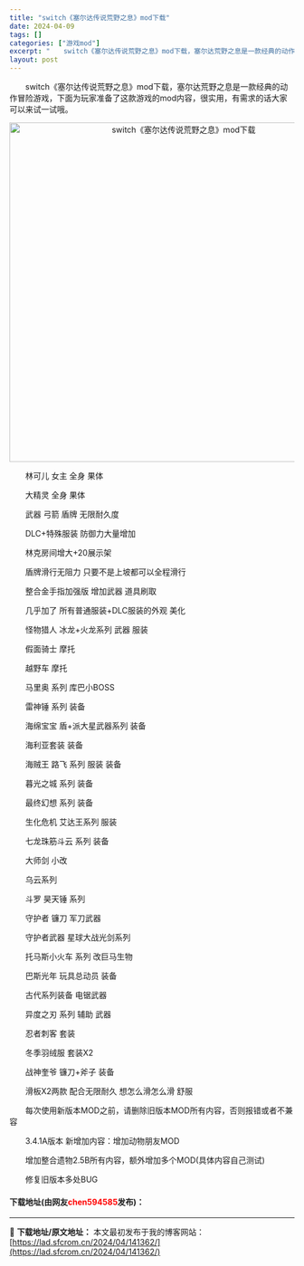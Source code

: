 ```yaml
---
title: "switch《塞尔达传说荒野之息》mod下载"
date: 2024-04-09
tags: []
categories: ["游戏mod"]
excerpt: "　　switch《塞尔达传说荒野之息》mod下载，塞尔达荒野之息是一款经典的动作冒险游戏，下面为玩家准备了这款游戏的mod内容，很实用，有需求的话大家可以来试一试哦。 　　林可儿 女主 全身 果体 　　大精灵 全身 果体 　　武器 弓箭 盾牌 无限耐久度 　　DLC+特殊服装 防御力大量增加 　　林&hellip;"
layout: post
---
```


 <p>　　switch《塞尔达传说荒野之息》mod下载，塞尔达荒野之息是一款经典的动作冒险游戏，下面为玩家准备了这款游戏的mod内容，很实用，有需求的话大家可以来试一试哦。</p> <p align="center"><img align="" border="0" src="https://lad.sfcrom.cn/wp-content/uploads/2024/04/20240409_661502456d44c.webp" width="600" alt="switch《塞尔达传说荒野之息》mod下载" /></p> <p>　　林可儿 女主 全身 果体</p> <p>　　大精灵 全身 果体</p> <p>　　武器 弓箭 盾牌 无限耐久度</p> <p>　　DLC+特殊服装 防御力大量增加</p> <p>　　林克房间增大+20展示架</p> <p>　　盾牌滑行无阻力 只要不是上坡都可以全程滑行</p> <p>　　整合金手指加强版 增加武器 道具刷取</p> <p>　　几乎加了 所有普通服装+DLC服装的外观 美化</p> <p>　　怪物猎人 冰龙+火龙系列 武器 服装</p> <p>　　假面骑士 摩托</p> <p>　　越野车 摩托</p> <p>　　马里奥 系列 库巴小BOSS</p> <p>　　雷神锤 系列 装备</p> <p>　　海绵宝宝 盾+派大星武器系列 装备</p> <p>　　海利亚套装 装备</p> <p>　　海贼王 路飞 系列 服装 装备</p> <p>　　暮光之城 系列 装备</p> <p>　　最终幻想 系列 装备</p> <p>　　生化危机 艾达王系列 服装</p> <p>　　七龙珠筋斗云 系列 装备</p> <p>　　大师剑 小改</p> <p>　　乌云系列</p> <p>　　斗罗 昊天锤 系列</p> <p>　　守护者 镰刀 军刀武器</p> <p>　　守护者武器 星球大战光剑系列</p> <p>　　托马斯小火车 系列 改巨马生物</p> <p>　　巴斯光年 玩具总动员 装备</p> <p>　　古代系列装备 电锯武器</p> <p>　　异度之刃 系列 辅助 武器</p> <p>　　忍者刺客 套装</p> <p>　　冬季羽绒服 套装X2</p> <p>　　战神奎爷 镰刀+斧子 装备</p> <p>　　滑板X2两款 配合无限耐久 想怎么滑怎么滑 舒服</p> <p>　　每次使用新版本MOD之前，请删除旧版本MOD所有内容，否则报错或者不兼容</p> <p>　　3.4.1A版本 新增加内容：增加动物朋友MOD</p> <p>　　增加整合遗物2.5B所有内容，额外增加多个MOD(具体内容自己测试)</p> <p>　　修复旧版本多处BUG</p> <p><h4>下载地址(由网友<font color="red">chen594585</font>发布)：</h4></p> 

---
📖 **下载地址/原文地址：** 本文最初发布于我的博客网站：[https://lad.sfcrom.cn/2024/04/141362/](https://lad.sfcrom.cn/2024/04/141362/)
